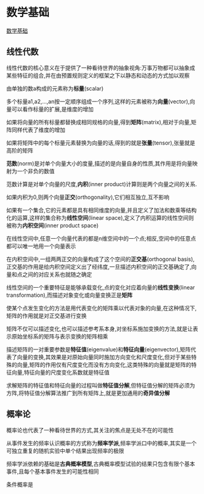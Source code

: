# 数学基础

[数学基础](math.md)

## 线性代数

线性代数的核心意义在于提供了一种看待世界的抽象视角:万事万物都可以抽象成某些特征的组合,并在由预置规则定义的框架之下以静态和动态的方式加以观察

由单独的数a构成的元素称为**标量**(scalar)

多个标量a1,a2,...,an按一定顺序组成一个序列,这样的元素被称为**向量**(vector),向量可以看作标量的扩展,是维度的增加

如果将向量的所有标量都替换成相同规格的向量,得到**矩阵**(matrix),相对于向量,矩阵同样代表了维度的增加

如果将矩阵中的每个标量元素替换为向量的话,得到的就是**张量**(tensor),张量就是高阶的矩阵

**范数**(norm)是对单个向量大小的度量,描述的是向量自身的性质,其作用是将向量映射为一个非负的数值

范数计算是对单个向量的尺度,**内积**(inner product)计算则是两个向量之间的关系.

如果内积为0,则两个向量**正交**(orthogonality),它们相互独立,互不影响

如果有一个集合,它的元素都是具有相同维度的向量,并且定义了加法和数乘等结构化的运算,这样的集合称为**线性空间**(linear space),定义了内积运算的线性空间则被称为**内积空间**(inner product space)

在线性空间中,任意一个向量代表的都是n维空间中的一个点;相反,空间中的任意点都可以唯一地用一个向量表示

在内积空间中,一组两两正交的向量构成了这个空间的**正交基**(orthogonal basis),正交基的作用是给内积空间定义出了经纬度,一旦描述内积空间的正交基确定了,向量和点之间的对应关系也就随之确定

线性空间的一个重要特征是能够承载变化,点的变化对应着向量的**线性变换**(linear transformation),而描述对象变化或向量变换正是**矩阵**

使某个点发生变化的方法是用代表变化的矩阵乘以代表对象的向量,在这种情况下,矩阵的作用就是对正交基进行变换

矩阵不仅可以描述变化,也可以描述参考系本身,对坐标系施加变换的方法,就是让表示原始坐标系的矩阵与表示变换的矩阵相乘

描述矩阵的一对重要参数是**特征值**(eigenvalue)和**特征向量**(eigenvector),矩阵代表了向量的变换,其效果是对原始向量同时施加方向变化和尺度变化,但对于某些特殊的向量,矩阵的作用仅有尺度变化而没有方向变化,这类特殊的向量就是矩阵的特征向量,特征向量的尺度变化系数就是特征值

求解矩阵的特征值和特征向量的过程叫做**特征值分解**,但特征值分解的矩阵必须为方阵,将特征值分解算法推广到所有矩阵上,就是更加通用的**奇异值分解**

## 概率论

概率论也代表了一种看待世界的方式,其关注的焦点是无处不在的可能性

从事件发生的频率认识概率的方式称为**频率学派**,频率学派口中的概率,其实是一个可独立重复的随机实验中单个结果出现频率的极限

频率学派依赖的基础是**古典概率模型**,古典概率模型试验的结果只包含有限个基本事件,且每个基本事件发生的可能性相同

条件概率是